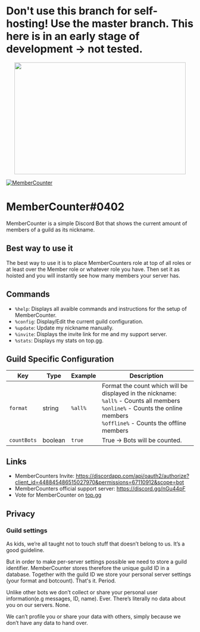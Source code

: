 # Don't use this branch for self-hosting! Use the master branch. This here is in an early stage of development -> not tested. 
<p align="center">
  <img width="460" height="300" src="https://raw.githubusercontent.com/error2507/MemberCounter/d.js-v12-update/images/5be0e8989adc15cb63c83a4ff25cecb6.png">
</p>
<a href="https://top.gg/bot/448845486515027970" >
  <img src="https://discordbots.org/api/widget/448845486515027970.svg" alt="MemberCounter" />
</a>


# MemberCounter#0402

MemberCounter is a simple Discord Bot that shows the current amount of members of a guild as its nickname.

## Best way to use it
The best way to use it is to place MemberCounters role at top of all roles or at least over the Member role or whatever role you have. Then set it as hoisted and you will instantly see how many members your server has.

## Commands
* `%help`: Displays all avaible commands and instructions for the setup of MemberCounter.
* `%config`: Display/Edit the current guild configuration.
* `%update`: Update my nickname manually.
* `%invite`: Displays the invite link for me and my support server.
* `%stats`: Displays my stats on top.gg.



## Guild Specific Configuration

| Key | Type | Example | Description |
|-----|------|---------|-------------|
| `format` | string | `%all%` | Format the count which will be displayed in the nickname:<br>`%all%` - Counts all members<br>`%online%` - Counts the online members<br>`%offline%` - Counts the offline members |
| `countBots` | boolean | `true` | True -> Bots will be counted. |

## Links
* MemberCounters Invite: https://discordapp.com/api/oauth2/authorize?client_id=448845486515027970&permissions=67110912&scope=bot
* MemberCounters official support server: https://discord.gg/nGu44pF
* Vote for MemberCounter on [top.gg](https://top.gg/bot/448845486515027970)

## Privacy
### Guild settings
As kids, we’re all taught not to touch stuff that doesn’t belong to us. It’s a good guideline.

But in order to make per-server settings possible we need to store a guild identifier. MemberCounter stores therefore the unique guild ID in a database. 
Together with the guild ID we store your personal server settings (your format and botcount). That's it. Period.

Unlike other bots we don’t collect or share your personal user information(e.g messages, ID, name). Ever. There’s literally no data about you on our servers. None. 

We can’t profile you or share your data with others, simply because we don’t have any data to hand over. 
